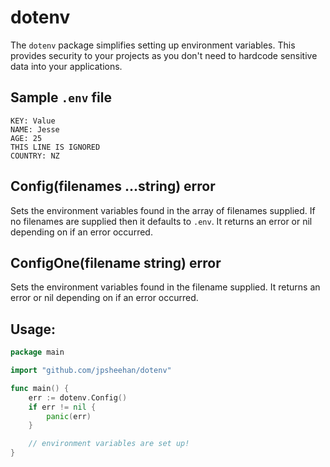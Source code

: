 # dotenv

The `dotenv` package simplifies setting up environment variables. This provides security to your projects as you don't need to hardcode sensitive data into your applications.

## Sample `.env` file

```
KEY: Value
NAME: Jesse
AGE: 25
THIS LINE IS IGNORED
COUNTRY: NZ
```

## Config(filenames ...string) error
Sets the environment variables found in the array of filenames supplied. If no filenames are supplied then it defaults to `.env`. It returns an error or nil depending on if an error occurred.

## ConfigOne(filename string) error
Sets the environment variables found in the filename supplied. It returns an error or nil depending on if an error occurred.

## Usage:
```go
package main

import "github.com/jpsheehan/dotenv"

func main() {
    err := dotenv.Config()
    if err != nil {
        panic(err)
    }

    // environment variables are set up!
}
```
